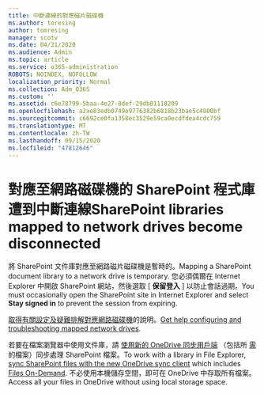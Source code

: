 ```yaml
---
title: 中斷連線的對應磁片磁碟機
ms.author: toresing
author: tomresing
manager: scotv
ms.date: 04/21/2020
ms.audience: Admin
ms.topic: article
ms.service: o365-administration
ROBOTS: NOINDEX, NOFOLLOW
localization_priority: Normal
ms.collection: Adm_O365
ms.custom: ''
ms.assetid: c6e78799-5baa-4e27-8def-29db01118209
ms.openlocfilehash: a2ae83edb0749e9776382b6818b23bae5c4900bf
ms.sourcegitcommit: c6692ce0fa1358ec3529e59ca0ecdfdea4cdc759
ms.translationtype: MT
ms.contentlocale: zh-TW
ms.lasthandoff: 09/15/2020
ms.locfileid: "47812646"
---
```

# <a name="sharepoint-libraries-mapped-to-network-drives-become-disconnected"></a><span data-ttu-id="69d88-102">對應至網路磁碟機的 SharePoint 程式庫遭到中斷連線</span><span class="sxs-lookup"><span data-stu-id="69d88-102">SharePoint libraries mapped to network drives become disconnected</span></span>

<span data-ttu-id="69d88-103">將 SharePoint 文件庫對應至網路磁片磁碟機是暫時的。</span><span class="sxs-lookup"><span data-stu-id="69d88-103">Mapping a SharePoint document library to a network drive is temporary.</span></span> <span data-ttu-id="69d88-104">您必須偶爾在 Internet Explorer 中開啟 SharePoint 網站，然後選取 [ **保留登入** ] 以防止會話過期。</span><span class="sxs-lookup"><span data-stu-id="69d88-104">You must occasionally open the SharePoint site in Internet Explorer and select **Stay signed in** to prevent the session from expiring.</span></span> 
  
<span data-ttu-id="69d88-105">[取得有關設定及疑難排解對應網路磁碟機](https://docs.microsoft.com/sharepoint/support/administration/troubleshoot-mapped-network-drives)的說明。</span><span class="sxs-lookup"><span data-stu-id="69d88-105">[Get help configuring and troubleshooting mapped network drives](https://docs.microsoft.com/sharepoint/support/administration/troubleshoot-mapped-network-drives).</span></span>
  
<span data-ttu-id="69d88-106">若要在檔案瀏覽器中使用文件庫，請 [使用新的 OneDrive 同步用戶端](https://support.office.com/article/6de9ede8-5b6e-4503-80b2-6190f3354a88.aspx) （包括所 [需](https://support.office.com/article/0e6860d3-d9f3-4971-b321-7092438fb38e.aspx)的檔案）同步處理 SharePoint 檔案。</span><span class="sxs-lookup"><span data-stu-id="69d88-106">To work with a library in File Explorer, [sync SharePoint files with the new OneDrive sync client](https://support.office.com/article/6de9ede8-5b6e-4503-80b2-6190f3354a88.aspx) which includes [Files On-Demand](https://support.office.com/article/0e6860d3-d9f3-4971-b321-7092438fb38e.aspx).</span></span> <span data-ttu-id="69d88-107">不必使用本機儲存空間，即可在 OneDrive 中存取所有檔案。</span><span class="sxs-lookup"><span data-stu-id="69d88-107">Access all your files in OneDrive without using local storage space.</span></span>
  

